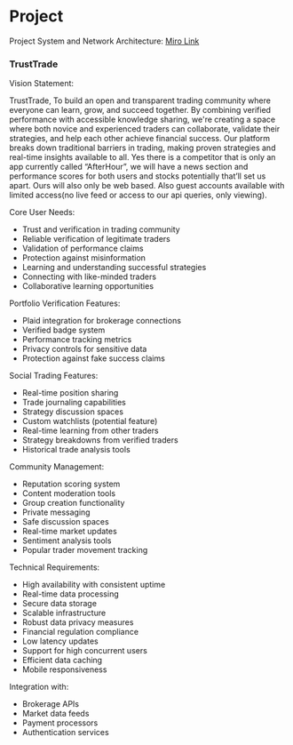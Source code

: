 # Project
Project System and Network Architecture: [Miro Link](https://miro.com/welcomeonboard/RE44Tm12anZwMXNGd3l1RWZOclM0Z0ZPSm0wTEw5MXQ3TWp3OWFCQjFCcEJqc2x4VytkRXB2VXIvdEtHc3BwWi9nbVZLQXJSWjAza2FIZVl1dk1CVWxjSnJLQlhNTE15ZUVxM3ZQN2xENlcyMHVjMTIvcHNCOTNsdStCd01zenchZQ==?share_link_id=321696217431)

### TrustTrade

Vision Statement:

TrustTrade, To build an open and transparent trading community where everyone can learn, grow, and succeed together. By combining verified performance with accessible knowledge sharing, we're creating a space where both novice and experienced traders can collaborate, validate their strategies, and help each other achieve financial success. Our platform breaks down traditional barriers in trading, making proven strategies and real-time insights available to all. Yes there is a competitor that is only an app currently called “AfterHour”, we will have a news section and performance scores for both users and stocks potentially that’ll set us apart. Ours will also only be web based. Also guest accounts available with limited access(no live feed or access to our api queries, only viewing). 

Core User Needs:
- Trust and verification in trading community
- Reliable verification of legitimate traders
- Validation of performance claims
- Protection against misinformation
- Learning and understanding successful strategies
- Connecting with like-minded traders
- Collaborative learning opportunities

Portfolio Verification Features:
- Plaid integration for brokerage connections
- Verified badge system
- Performance tracking metrics
- Privacy controls for sensitive data
- Protection against fake success claims

Social Trading Features:
- Real-time position sharing
- Trade journaling capabilities
- Strategy discussion spaces
- Custom watchlists (potential feature)
- Real-time learning from other traders
- Strategy breakdowns from verified traders
- Historical trade analysis tools

Community Management:
- Reputation scoring system
- Content moderation tools
- Group creation functionality
- Private messaging
- Safe discussion spaces
- Real-time market updates
- Sentiment analysis tools
- Popular trader movement tracking

Technical Requirements:
- High availability with consistent uptime
- Real-time data processing
- Secure data storage
- Scalable infrastructure
- Robust data privacy measures
- Financial regulation compliance
- Low latency updates
- Support for high concurrent users
- Efficient data caching
- Mobile responsiveness

Integration with:
- Brokerage APIs
- Market data feeds
- Payment processors
- Authentication services